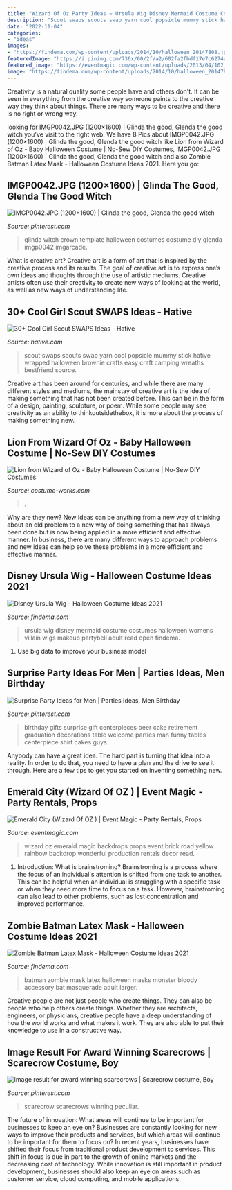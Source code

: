 ```yaml
---
title: "Wizard Of Oz Party Ideas ~ Ursula Wig Disney Mermaid Costume Costumes Halloween Womens Villain Wigs Makeup Partybell Adult Read Open Findema"
description: "Scout swaps scouts swap yarn cool popsicle mummy stick hative wrapped halloween brownie crafts easy craft camping wreaths bestfriend source"
date: "2022-11-04"
categories:
- "ideas"
images:
- "https://findema.com/wp-content/uploads/2014/10/halloween_20147808.jpg"
featuredImage: "https://i.pinimg.com/736x/60/2f/a2/602fa2fbdf17e7c6274aaee5fbe5fb03--witch-costumes-halloween-costume-ideas.jpg"
featured_image: "https://eventmagic.com/wp-content/uploads/2013/04/102_0236.jpg"
image: "https://findema.com/wp-content/uploads/2014/10/halloween_20147808.jpg"
---
```



Creativity is a natural quality some people have and others don't. It can be seen in everything from the creative way someone paints to the creative way they think about things. There are many ways to be creative and there is no right or wrong way.

	

		
looking for IMGP0042.JPG (1200×1600) | Glinda the good, Glenda the good witch you've visit to the right web. We have 8 Pics about IMGP0042.JPG (1200×1600) | Glinda the good, Glenda the good witch like Lion from Wizard of Oz - Baby Halloween Costume | No-Sew DIY Costumes, IMGP0042.JPG (1200×1600) | Glinda the good, Glenda the good witch and also Zombie Batman Latex Mask - Halloween Costume Ideas 2021. Here you go:
		
    
## IMGP0042.JPG (1200×1600) | Glinda The Good, Glenda The Good Witch

<img loading=lazy src="https://i.pinimg.com/736x/60/2f/a2/602fa2fbdf17e7c6274aaee5fbe5fb03--witch-costumes-halloween-costume-ideas.jpg" onerror="this.onerror=null;this.src='https://tse1.mm.bing.net/th?id=OIP.ggTq7ynyg0DrKR3rb0PIewHaJ3&amp;pid=15.1';" alt="IMGP0042.JPG (1200×1600) | Glinda the good, Glenda the good witch">

_Source: pinterest.com_

>glinda witch crown template halloween costumes costume diy glenda imgp0042 imgarcade. 

	

What is creative art?
Creative art is a form of art that is inspired by the creative process and its results. The goal of creative art is to express one’s own ideas and thoughts through the use of artistic mediums. Creative artists often use their creativity to create new ways of looking at the world, as well as new ways of understanding life.

    
## 30+ Cool Girl Scout SWAPS Ideas - Hative

<img loading=lazy src="https://hative.com/wp-content/uploads/2014/03/girl-scout-swaps-ideas/5-mummy-popsicle-stick-white-yarn.jpg" onerror="this.onerror=null;this.src='https://tse1.mm.bing.net/th?id=OIP.zqDti7goRCrYVPJSejNm9QHaG-&amp;pid=15.1';" alt="30+ Cool Girl Scout SWAPS Ideas - Hative">

_Source: hative.com_

>scout swaps scouts swap yarn cool popsicle mummy stick hative wrapped halloween brownie crafts easy craft camping wreaths bestfriend source. 

	

Creative art has been around for centuries, and while there are many different styles and mediums, the mainstay of creative art is the idea of making something that has not been created before. This can be in the form of a design, painting, sculpture, or poem. While some people may see creativity as an ability to thinkoutsidethebox, it is more about the process of making something new.

    
## Lion From Wizard Of Oz - Baby Halloween Costume | No-Sew DIY Costumes

<img loading=lazy src="https://photos.costume-works.com/full/lion_from_wizard_of_oz1.jpg" onerror="this.onerror=null;this.src='https://tse2.mm.bing.net/th?id=OIP.ATq9xKtpeDn-7y-mJtZvlQHaLH&amp;pid=15.1';" alt="Lion from Wizard of Oz - Baby Halloween Costume | No-Sew DIY Costumes">

_Source: costume-works.com_

>. 

	

Why are they new?
New Ideas can be anything from a new way of thinking about an old problem to a new way of doing something that has always been done but is now being applied in a more efficient and effective manner. In business, there are many different ways to approach problems and new ideas can help solve these problems in a more efficient and effective manner.

    
## Disney Ursula Wig - Halloween Costume Ideas 2021

<img loading=lazy src="https://findema.com/wp-content/uploads/2014/10/halloween_20147776.jpg" onerror="this.onerror=null;this.src='https://tse2.mm.bing.net/th?id=OIP.3uuxhgDU17n6qApdVsgiZAHaKl&amp;pid=15.1';" alt="Disney Ursula Wig - Halloween Costume Ideas 2021">

_Source: findema.com_

>ursula wig disney mermaid costume costumes halloween womens villain wigs makeup partybell adult read open findema. 

	

1. Use big data to improve your business model

    
## Surprise Party Ideas For Men | Parties Ideas, Men Birthday

<img loading=lazy src="https://i.pinimg.com/736x/03/a0/32/03a032a40a82d25da24b37d51e2a6355--gifts-for-men-birthday-gift-for-men.jpg" onerror="this.onerror=null;this.src='https://tse4.mm.bing.net/th?id=OIP._jC-fdFxw0gZAYUj0DN1PAHaJ6&amp;pid=15.1';" alt="Surprise Party Ideas for Men | Parties Ideas, Men Birthday">

_Source: pinterest.com_

>birthday gifts surprise gift centerpieces beer cake retirement graduation decorations table welcome parties man funny tables centerpiece shirt cakes guys. 

	

Anybody can have a great idea. The hard part is turning that idea into a reality. In order to do that, you need to have a plan and the drive to see it through. Here are a few tips to get you started on inventing something new.

    
## Emerald City (Wizard Of OZ ) | Event Magic - Party Rentals, Props

<img loading=lazy src="https://eventmagic.com/wp-content/uploads/2013/04/102_0236.jpg" onerror="this.onerror=null;this.src='https://tse1.mm.bing.net/th?id=OIP.G6pa-RKbJMdU2N_uA5aCJAHaJ4&amp;pid=15.1';" alt="Emerald City (Wizard Of OZ ) | Event Magic - Party Rentals, Props">

_Source: eventmagic.com_

>wizard oz emerald magic backdrops props event brick road yellow rainbow backdrop wonderful production rentals decor read. 

	

1. Introduction: What is brainstroming?
Brainstroming is a process where the focus of an individual's attention is shifted from one task to another. This can be helpful when an individual is struggling with a specific task or when they need more time to focus on a task. However, brainstroming can also lead to other problems, such as lost concentration and improved performance.

    
## Zombie Batman Latex Mask - Halloween Costume Ideas 2021

<img loading=lazy src="https://findema.com/wp-content/uploads/2014/10/halloween_20147808.jpg" onerror="this.onerror=null;this.src='https://tse1.mm.bing.net/th?id=OIP.HMBsoTxaRaqqOK_A72XX7QHaKl&amp;pid=15.1';" alt="Zombie Batman Latex Mask - Halloween Costume Ideas 2021">

_Source: findema.com_

>batman zombie mask latex halloween masks monster bloody accessory bat masquerade adult larger. 

	

Creative people are not just people who create things. They can also be people who help others create things. Whether they are architects, engineers, or physicians, creative people have a deep understanding of how the world works and what makes it work. They are also able to put their knowledge to use in a constructive way.

    
## Image Result For Award Winning Scarecrows | Scarecrow Costume, Boy

<img loading=lazy src="https://i.pinimg.com/736x/de/43/e9/de43e95a5fb6c6e3454efd10fc00bbec.jpg" onerror="this.onerror=null;this.src='https://tse3.mm.bing.net/th?id=OIP.12Zp47bQqq5nB_7PIBd9DQHaLL&amp;pid=15.1';" alt="Image result for award winning scarecrows | Scarecrow costume, Boy">

_Source: pinterest.com_

>scarecrow scarecrows winning peculiar. 

	

The future of innovation: What areas will continue to be important for businesses to keep an eye on?
Businesses are constantly looking for new ways to improve their products and services, but which areas will continue to be important for them to focus on? In recent years, businesses have shifted their focus from traditional product development to services. This shift in focus is due in part to the growth of online markets and the decreasing cost of technology. While innovation is still important in product development, businesses should also keep an eye on areas such as customer service, cloud computing, and mobile applications.

